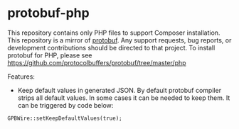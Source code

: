# protobuf-php
This repository contains only PHP files to support Composer installation. This repository is a mirror of [protobuf](https://github.com/protocolbuffers/protobuf). Any support requests, bug reports, or development contributions should be directed to that project. To install protobuf for PHP, please see https://github.com/protocolbuffers/protobuf/tree/master/php

Features:
* Keep default values in generated JSON.
By default protobuf compiler strips all default values. In some cases it can be needed to keep them. It can be triggered by code below:
```` 
GPBWire::setKeepDefaultValues(true);
````
